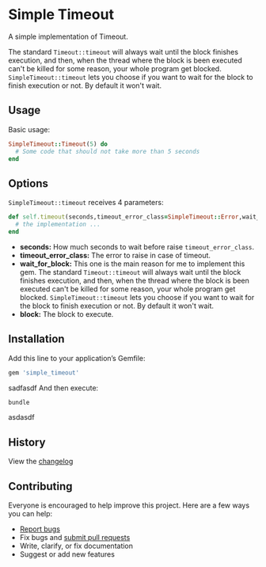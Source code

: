 # Simple Timeout

A simple implementation of Timeout.

The standard `Timeout::timeout` will always wait until the block finishes execution, and then, when the thread where the block is been executed can't be killed for some reason, your whole program get blocked. `SimpleTimeout::timeout` lets you choose if you want to wait for the block to finish execution or not. By default it won't wait.

## Usage

Basic usage:

```ruby
SimpleTimeout::Timeout(5) do
  # Some code that should not take more than 5 seconds
end
```

## Options

`SimpleTimeout::timeout` receives 4 parameters:

```ruby
def self.timeout(seconds,timeout_error_class=SimpleTimeout::Error,wait_for_block=false,&block)
  # the implementation ...
end
```

* **seconds:** How much seconds to wait before raise `timeout_error_class`.
* **timeout_error_class:** The error to raise in case of timeout.
* **wait_for_block:** This one is the main reason for me to implement this gem. The standard `Timeout::timeout` will always wait until the block finishes execution, and then, when the thread where the block is been executed can't be killed for some reason, your whole program get blocked. `SimpleTimeout::timeout` lets you choose if you want to wait for the block to finish execution or not. By default it won't wait.
* **block:** The block to execute.


## Installation

Add this line to your application’s Gemfile:

```ruby
gem 'simple_timeout'
```
sadfasdf
And then execute:

```sh
bundle
```
asdasdf
## History

View the [changelog](https://github.com/simon0191/simple_timeout/blob/master/CHANGELOG.md)

## Contributing

Everyone is encouraged to help improve this project. Here are a few ways you can help:

- [Report bugs](https://github.com/simon0191/simple_timeout/issues)
- Fix bugs and [submit pull requests](https://github.com/simon0191/simple_timeout/pulls)
- Write, clarify, or fix documentation
- Suggest or add new features
